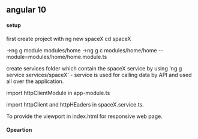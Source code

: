 ## angular 10

#### setup

first create project with ng new spaceX
cd spaceX

<!-- to make new Route home route modules with its components for boilerpplate -->
->ng g module modules/home
->ng g c modules/home/home --module=modules/home/home.module.ts

create services folder which contain the spaceX service by using 'ng g service services/spaceX' - service is used for calling data by API and used all over the application.

import httpClientModule in app-module.ts

import httpClient and httpHEaders in spaceX.service.ts.

To provide the viewport in index.html for responsive web page.


#### Opeartion





